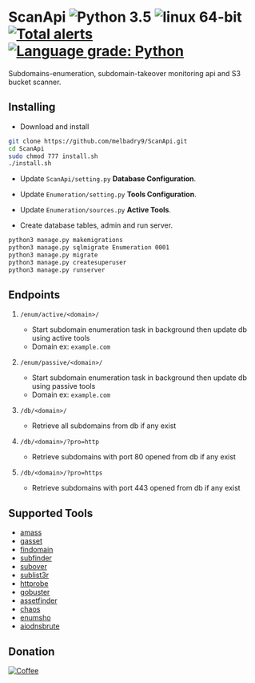 # ScanApi ![Python 3.5](https://img.shields.io/badge/Python-3.x-blue.svg) ![linux 64-bit](https://img.shields.io/badge/Linux-64bit-blue.svg) [![Total alerts](https://img.shields.io/lgtm/alerts/g/melbadry9/ScanApi.svg?logo=lgtm&logoWidth=18)](https://lgtm.com/projects/g/melbadry9/ScanApi/alerts/) [![Language grade: Python](https://img.shields.io/lgtm/grade/python/g/melbadry9/ScanApi.svg?logo=lgtm&logoWidth=18)](https://lgtm.com/projects/g/melbadry9/ScanApi/context:python)

Subdomains-enumeration, subdomain-takeover monitoring api and S3 bucket scanner.

## Installing

- Download and install

 ```bash
git clone https://github.com/melbadry9/ScanApi.git
cd ScanApi
sudo chmod 777 install.sh
./install.sh
```

- Update `ScanApi/setting.py` __Database Configuration__.

- Update `Enumeration/setting.py` __Tools Configuration__.

- Update `Enumeration/sources.py` __Active Tools__.

- Create database tables, admin and run server.

```bash
python3 manage.py makemigrations
python3 manage.py sqlmigrate Enumeration 0001
python3 manage.py migrate
python3 manage.py createsuperuser
python3 manage.py runserver
```

## Endpoints  

1. `/enum/active/<domain>/`
    - Start subdomain enumeration task in background then update db using active tools
    - Domain ex: `example.com`

2. `/enum/passive/<domain>/`
    - Start subdomain enumeration task in background then update db using passive tools
    - Domain ex: `example.com`

3. `/db/<domain>/`
    - Retrieve all subdomains from db if any exist

4. `/db/<domain>/?pro=http`
    - Retrieve subdomains with port 80 opened from db if any exist

5. `/db/<domain>/?pro=https`
    - Retrieve subdomains with port 443 opened from db if any exist

## Supported Tools

- [amass](https://github.com/OWASP/Amass)
- [gasset](https://github.com/melbadry9/gasset)
- [findomain](https://github.com/Edu4rdSHL/findomain)
- [subfinder](https://github.com/projectdiscovery/subfinder)
- [subover](https://github.com/melbadry9/SubOver)
- [sublist3r](https://github.com/melbadry9/Sublist3r)
- [httprobe](https://github.com/tomnomnom/httprobe)
- [gobuster](https://github.com/OJ/gobuster)
- [assetfinder](https://github.com/tomnomnom/assetfinder)
- [chaos](https://github.com/projectdiscovery/chaos-client)
- [enumsho](https://github.com/melbadry9/enumsho)
- [aiodnsbrute](https://github.com/blark/aiodnsbrute)

## Donation

[![Coffee](https://www.buymeacoffee.com/assets/img/custom_images/black_img.png)](https://buymeacoffee.com/melbadry9)
